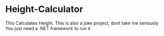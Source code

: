 # Height-Calculator
This Calculates Height. 
 This is also a joke project, dont take me seriously
 You just need a .NET framework to run it

